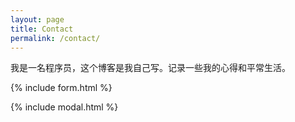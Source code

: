 ```yaml
---
layout: page
title: Contact
permalink: /contact/
---
```


我是一名程序员，这个博客是我自己写。记录一些我的心得和平常生活。

{% include form.html %}

{% include modal.html %}
